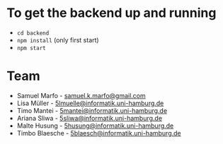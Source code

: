# To get the backend up and running
* `cd backend`
* `npm install` (only first start)
* `npm start`

# Team
* Samuel Marfo - samuel.k.marfo@gmail.com
* Lisa Müller - 5lmuelle@informatik.uni-hamburg.de
* Timo Mantei - 5mantei@informatik.uni-hamburg.de
* Ariana Sliwa - 5sliwa@informatik.uni-hamburg.de
* Malte Husung - 5husung@informatik.uni-hamburg.de
* Timbo Blaesche - 5blaesch@informatik.uni-hamburg.de
